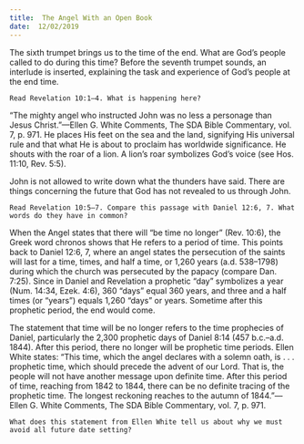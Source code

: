 ```yaml
---
title:  The Angel With an Open Book
date:  12/02/2019
---
```


The sixth trumpet brings us to the time of the end. What are God’s people called to do during this time? Before the seventh trumpet sounds, an interlude is inserted, explaining the task and experience of God’s people at the end time.

`Read Revelation 10:1–4. What is happening here?`

“The mighty angel who instructed John was no less a personage than Jesus Christ.”—Ellen G. White Comments, The SDA Bible Commentary, vol. 7, p. 971. He places His feet on the sea and the land, signifying His universal rule and that what He is about to proclaim has worldwide significance. He shouts with the roar of a lion. A lion’s roar symbolizes God’s voice (see Hos. 11:10, Rev. 5:5).

John is not allowed to write down what the thunders have said. There are things concerning the future that God has not revealed to us through John.

`Read Revelation 10:5–7. Compare this passage with Daniel 12:6, 7. What words do they have in common?`

When the Angel states that there will “be time no longer” (Rev. 10:6), the Greek word chronos shows that He refers to a period of time. This points back to Daniel 12:6, 7, where an angel states the persecution of the saints will last for a time, times, and half a time, or 1,260 years (a.d. 538–1798) during which the church was persecuted by the papacy (compare Dan. 7:25). Since in Daniel and Revelation a prophetic “day” symbolizes a year (Num. 14:34, Ezek. 4:6), 360 “days” equal 360 years, and three and a half times (or “years”) equals 1,260 “days” or years. Sometime after this prophetic period, the end would come.

The statement that time will be no longer refers to the time prophecies of Daniel, particularly the 2,300 prophetic days of Daniel 8:14 (457 b.c.–a.d. 1844). After this period, there no longer will be prophetic time periods. Ellen White states: “This time, which the angel declares with a solemn oath, is . . . prophetic time, which should precede the advent of our Lord. That is, the people will not have another message upon definite time. After this period of time, reaching from 1842 to 1844, there can be no definite tracing of the prophetic time. The longest reckoning reaches to the autumn of 1844.”—Ellen G. White Comments, The SDA Bible Commentary, vol. 7, p. 971.

`What does this statement from Ellen White tell us about why we must avoid all future date setting?`
